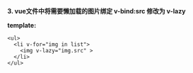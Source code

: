 



**3. vue文件中将需要懒加载的图片绑定 v-bind:src 修改为 v-lazy** 

 **template:**

```
<ul>
  <li v-for="img in list">
    <img v-lazy="img.src" >
  </li>
</ul>
```

